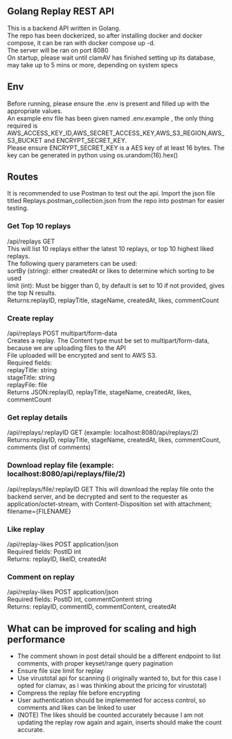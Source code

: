 ## Golang Replay REST API
This is a backend API written in Golang.<br>
The repo has been dockerized, so after installing docker and docker compose, it can be ran with docker compose up -d.<br>
The server will be ran on port 8080<br>
On startup, please wait until clamAV has finished setting up its database, may take up to 5 mins or more, depending on system specs
## Env
Before running, please ensure the .env is present and filled up with the appropriate values.<br>
An example env file has been given named .env.example , the only thing required is AWS_ACCESS_KEY_ID,AWS_SECRET_ACCESS_KEY,AWS_S3_REGION,AWS_S3_BUCKET and ENCRYPT_SECRET_KEY.<br>
Please ensure ENCRYPT_SECRET_KEY is a AES key of at least 16 bytes. The key can be generated in python using  os.urandom(16).hex()<br>

## Routes
It is recommended to use Postman to test out the api. Import the json file titled Replays.postman_collection.json from the repo into postman for easier testing.
### Get Top 10 replays
/api/replays GET <br>
This will list 10 replays either the latest 10 replays, or top 10 highest liked replays.<br>
The following query parameters can be used:<br>
sortBy (string): either createdAt or likes to determine which sorting to be used<br>
limit (int): Must be bigger than 0, by default is set to 10 if not provided, gives the top N results.<br>
Returns:replayID, replayTitle, stageName, createdAt, likes, commentCount<br>
### Create replay
/api/replays POST multipart/form-data<br>
Creates a replay. The Content type must be set to multipart/form-data, because we are uploading files to the API<br>
File uploaded will be encrypted and sent to AWS S3.<br>
Required fields:<br>
replayTitle: string<br>
stageTitle: string<br>
replayFile: file<br>
Returns JSON:replayID, replayTitle, stageName, createdAt, likes, commentCount<br>
### Get replay details
/api/replays/:replayID GET (example: localhost:8080/api/replays/2)<br>
Returns:replayID, replayTitle, stageName, createdAt, likes, commentCount, comments (list of comments)<br>
### Download replay file (example: localhost:8080/api/replays/file/2)
/api/replays/file/:replayID GET
This will download the replay file onto the backend server, and be decrypted and sent to the requester as application/octet-stream, with Content-Disposition set with attachment; filename={FILENAME}<br>
### Like replay
/api/replay-likes POST application/json<br>
Required fields: PostID int<br>
Returns: replayID, likeID, createdAt<br>
### Comment on replay
/api/replay-likes POST application/json<br>
Required fields: PostID int, commentContent string<br>
Returns: replayID, commentID, commentContent, createdAt<br>
## What can be improved for scaling and high performance
- The comment shown in post detail should be a different endpoint to list comments, with proper keyset/range query pagination<br>
- Ensure file size limit for replay<br>
- Use virustotal api for scanning (i originally wanted to, but for this case I opted for clamav, as i was thinking about the pricing for virustotal)<br>
- Compress the replay file before encrypting<br>
- User authentication should be implemented for access control, so comments and likes can be linked to user<br>
- (NOTE) The likes should be counted accurately because I am not updating the replay row again and again, inserts should make the count accurate.